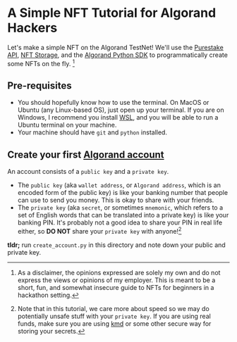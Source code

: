 # A Simple NFT Tutorial for Algorand Hackers

Let's make a simple NFT on the Algorand TestNet! We'll use the [Purestake API](https://www.purestake.com/), [NFT Storage](https://nft.storage/#getting-started), and the [Algorand Python SDK](https://github.com/algorand/py-algorand-sdk) to programmatically create some NFTs on the fly. [^disclaimer]

## Pre-requisites
* You should hopefully know how to use the terminal. On MacOS or Ubuntu (any Linux-based OS), just open up your terminal. If you are on Windows, I recommend you install [WSL](https://docs.microsoft.com/en-us/windows/wsl/install), and you will be able to run a Ubuntu terminal on your machine. 
* Your machine should have `git` and `python` installed.

## Create your first [Algorand account](https://developer.algorand.org/docs/get-details/accounts/)
An account consists of a `public key` and a `private key`. 
* The `public key` (aka `wallet address`, or `Algorand address`, which is an encoded form of the public key) is like your banking number that people can use to send you money. This is okay to share with your friends.
* The `private key` (aka `secret`, or sometimes `mnemonic`, which refers to a set of English words that can be translated into a private key) is like your banking PIN. It's probably not a good idea to share your PIN in real life either, so **DO NOT** share your `private key` with anyone![^1]

**tldr;** run `create_account.py` in this directory and note down your public and private key. 

[^disclaimer]: As a disclaimer, the opinions expressed are solely my own and do not express the views or opinions of my employer. This is meant to be a short, fun, and somewhat insecure guide to NFTs for beginners in a hackathon setting.

[^1]: Note that in this tutorial, we care more about speed so we may do potentially unsafe stuff with your `private key`. If you are using real funds, make sure you are using [kmd](https://developer.algorand.org/docs/clis/kmd/) or some other secure way for storing your secrets.
